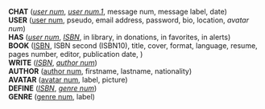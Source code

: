 **CHAT** (<ins>_user num_</ins>, <ins>_user num.1_</ins>, message num, message label, date)  
**USER** (<ins>user num</ins>, pseudo, email address, password, bio, location, _avatar num_)  
**HAS** (<ins>_user num_</ins>, <ins>_ISBN_</ins>, in library, in donations, in favorites, in alerts)  
**BOOK** (<ins>ISBN</ins>, ISBN second (ISBN10), title, cover, format, language, resume, pages number, editor, publication date, )  
**WRITE** (<ins>_ISBN_</ins>, <ins>_author num_</ins>)  
**AUTHOR** (<ins>author num</ins>, firstname, lastname, nationality)  
**AVATAR** (<ins>avatar num</ins>, label, picture)  
**DEFINE** (<ins>_ISBN_</ins>, <ins>_genre num_</ins>)  
**GENRE** (<ins>genre num</ins>, label)